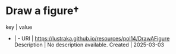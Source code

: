 # Draw a figure†

key | value
- | -
URI | https://lustraka.github.io/resources/pol14/DrawAFigure
Description | No description available.
Created | 2025-03-03

